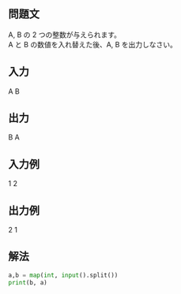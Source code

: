 ## 問題文
A, B の 2 つの整数が与えられます。  
A と B の数値を入れ替えた後、A, B を出力しなさい。
## 入力
A B
## 出力
B A
## 入力例
1 2
## 出力例
2 1
## 解法

```python
a,b = map(int, input().split())
print(b, a)
